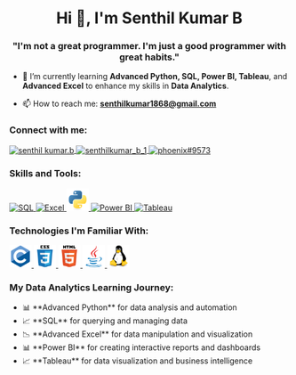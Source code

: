 <h1 align="center">Hi 👋, I'm Senthil Kumar B</h1>
<h3 align="center">"I'm not a great programmer. I'm just a good programmer with great habits."</h3>

- 🌱 I’m currently learning **Advanced Python, SQL, Power BI, Tableau**, and **Advanced Excel** to enhance my skills in **Data Analytics**.

- 📫 How to reach me: **senthilkumar1868@gmail.com**

<h3 align="left">Connect with me:</h3>
<p align="left">
  <a href="https://www.linkedin.com/in/senthil-kumar-b-441b36200/" target="blank">
    <img align="center" src="https://raw.githubusercontent.com/rahuldkjain/github-profile-readme-generator/master/src/images/icons/Social/linked-in-alt.svg" alt="senthil kumar.b" height="30" width="40" />
  </a>
  <a href="https://www.hackerrank.com/senthilkumar_b_1" target="blank">
    <img align="center" src="https://raw.githubusercontent.com/rahuldkjain/github-profile-readme-generator/master/src/images/icons/Social/hackerrank.svg" alt="senthilkumar_b_1" height="30" width="40" />
  </a>
  <a href="https://discord.gg/phoenix#9573" target="blank">
    <img align="center" src="https://raw.githubusercontent.com/rahuldkjain/github-profile-readme-generator/master/src/images/icons/Social/discord.svg" alt="phoenix#9573" height="30" width="40" />
  </a>
</p>

<h3 align="left">Skills and Tools:</h3>
<p align="left">
  <a href="https://www.sqlshack.com/" target="_blank" rel="noreferrer">
    <img src="https://upload.wikimedia.org/wikipedia/commons/thumb/6/68/SQL_server_logo.svg/1024px-SQL_server_logo.svg.png" alt="SQL" width="40" height="40"/>
  </a>
  <a href="https://www.microsoft.com/en-us/microsoft-365/excel" target="_blank" rel="noreferrer">
    <img src="https://upload.wikimedia.org/wikipedia/commons/d/d5/Microsoft_Excel_Logo_2020.svg" alt="Excel" width="40" height="40"/>
  </a>
  <a href="https://www.python.org" target="_blank" rel="noreferrer">
    <img src="https://raw.githubusercontent.com/devicons/devicon/master/icons/python/python-original.svg" alt="python" width="40" height="40"/>
  </a>
  <a href="https://powerbi.microsoft.com/" target="_blank" rel="noreferrer">
    <img src="https://upload.wikimedia.org/wikipedia/commons/thumb/7/7e/Power_BI_Logo.svg/1024px-Power_BI_Logo.svg.png" alt="Power BI" width="40" height="40"/>
  </a>
  <a href="https://www.tableau.com/" target="_blank" rel="noreferrer">
    <img src="https://upload.wikimedia.org/wikipedia/commons/f/f3/Tableau_Logo.png" alt="Tableau" width="40" height="40"/>
  </a>
</p>

<h3 align="left">Technologies I'm Familiar With:</h3>
<p align="left">
  <a href="https://www.cprogramming.com/" target="_blank" rel="noreferrer">
    <img src="https://raw.githubusercontent.com/devicons/devicon/master/icons/c/c-original.svg" alt="c" width="40" height="40"/>
  </a>
  <a href="https://www.w3schools.com/css/" target="_blank" rel="noreferrer">
    <img src="https://raw.githubusercontent.com/devicons/devicon/master/icons/css3/css3-original-wordmark.svg" alt="css3" width="40" height="40"/>
  </a>
  <a href="https://www.w3.org/html/" target="_blank" rel="noreferrer">
    <img src="https://raw.githubusercontent.com/devicons/devicon/master/icons/html5/html5-original-wordmark.svg" alt="html5" width="40" height="40"/>
  </a>
  <a href="https://www.java.com" target="_blank" rel="noreferrer">
    <img src="https://raw.githubusercontent.com/devicons/devicon/master/icons/java/java-original.svg" alt="java" width="40" height="40"/>
  </a>
  <a href="https://www.linux.org/" target="_blank" rel="noreferrer">
    <img src="https://raw.githubusercontent.com/devicons/devicon/master/icons/linux/linux-original.svg" alt="linux" width="40" height="40"/>
  </a>
</p>

<h3 align="left">My Data Analytics Learning Journey:</h3>
<ul align="left">
  <li>📊 **Advanced Python** for data analysis and automation</li>
  <li>📈 **SQL** for querying and managing data</li>
  <li>📉 **Advanced Excel** for data manipulation and visualization</li>
  <li>📊 **Power BI** for creating interactive reports and dashboards</li>
  <li>📈 **Tableau** for data visualization and business intelligence</li>
</ul>
